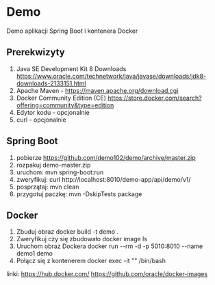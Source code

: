 # Demo


Demo aplikacji Spring Boot i kontenera Docker  

## Prerekwizyty

1. Java SE Development Kit 8 Downloads https://www.oracle.com/technetwork/java/javase/downloads/jdk8-downloads-2133151.html
2. Apache Maven - https://maven.apache.org/download.cgi
3. Docker Community Edition (CE) https://store.docker.com/search?offering=community&type=edition
4. Edytor kodu - opcjonalnie
5. curl - opcjonalnie



## Spring Boot
1. pobierze https://github.com/demo102/demo/archive/master.zip
2. rozpakuj demo-master.zip
3. uruchom: mvn spring-boot:run
4. zweryfikuj: curl http://localhost:8010/demo-app/api/demo/v1/
5. posprzątaj: mvn clean
6. przygotuj paczkę: mvn -DskipTests package


## Docker

1. Zbuduj obraz
docker build -t demo .
2. Zweryfikuj czy się zbudowało
docker image ls
3. Uruchom obraz Dockera
docker run --rm -d -p 5010:8010 --name demo1 demo 
4. Połącz się z kontenerem
docker exec -it "<CONTAINER ID>" /bin/bash


linki:
https://hub.docker.com/
https://github.com/oracle/docker-images
